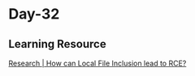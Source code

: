 # Day-32

## Learning Resource

[Research | How can Local File Inclusion lead to RCE?](https://sl4x0.medium.com/research-how-can-local-file-inclusion-lead-to-rce-b3849d080929)
